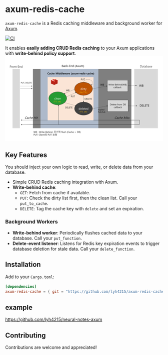# axum-redis-cache

`axum-redis-cache` is a Redis caching middleware and background worker for [Axum](https://github.com/tokio-rs/axum).

[![CI](https://github.com/lyh4215/axum-redis-cache/actions/workflows/ci.yml/badge.svg?branch=main)](https://github.com/lyh4215/axum-redis-cache/actions/workflows/ci.yml)


It enables **easily adding CRUD Redis caching** to your Axum applications with **write-behind policy support**.
![Diagram](.github/images/diagram.png)

## Key Features
You should inject your own logic to read, write, or delete data from your database.
- Simple CRUD Redis caching integration with Axum.
- **Write-behind cache**:
  - `GET`: Fetch from cache if available.
  - `PUT`: Check the dirty list first, then the clean list. Call your `put_to_cache`.
  - `DELETE`: Tag the cache key with `delete` and set an expiration.


### Background Workers

- **Write-behind worker**: Periodically flushes cached data to your database. Call your `put_function`.
- **Delete-event listener**: Listens for Redis key expiration events to trigger database deletion for stale data. Call your `delete_function`.


## Installation

Add to your `Cargo.toml`:

```toml
[dependencies]
axum-redis-cache = { git = "https://github.com/lyh4215/axum-redis-cache.git", branch = "main" }
```

## example
https://github.com/lyh4215/neural-notes-axum

## Contributing
Contributions are welcome and appreciated!